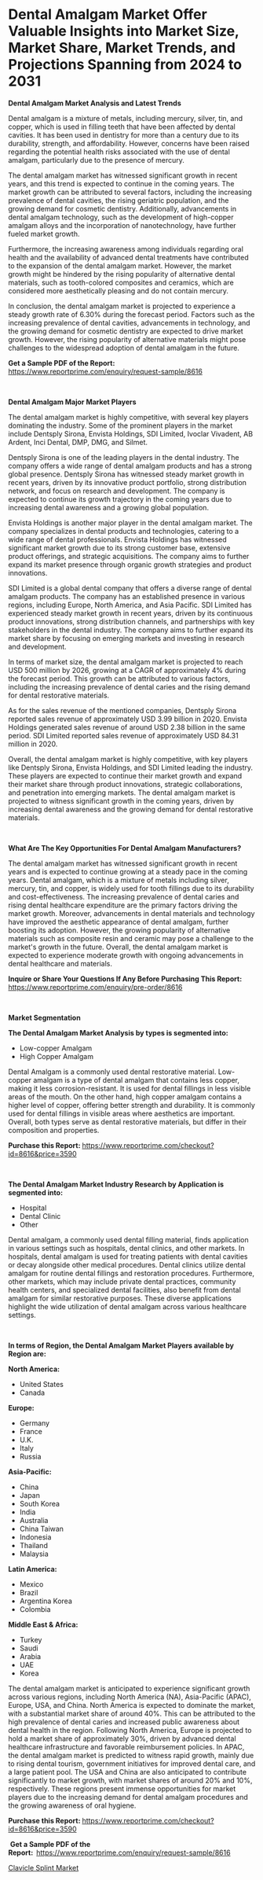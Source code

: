 <p><h1>Dental Amalgam Market Offer Valuable Insights into Market Size, Market Share, Market Trends, and Projections Spanning from 2024 to 2031</h1></p><p><strong>Dental Amalgam Market Analysis and Latest Trends</strong></p>
<p><p>Dental amalgam is a mixture of metals, including mercury, silver, tin, and copper, which is used in filling teeth that have been affected by dental cavities. It has been used in dentistry for more than a century due to its durability, strength, and affordability. However, concerns have been raised regarding the potential health risks associated with the use of dental amalgam, particularly due to the presence of mercury.</p><p>The dental amalgam market has witnessed significant growth in recent years, and this trend is expected to continue in the coming years. The market growth can be attributed to several factors, including the increasing prevalence of dental cavities, the rising geriatric population, and the growing demand for cosmetic dentistry. Additionally, advancements in dental amalgam technology, such as the development of high-copper amalgam alloys and the incorporation of nanotechnology, have further fueled market growth.</p><p>Furthermore, the increasing awareness among individuals regarding oral health and the availability of advanced dental treatments have contributed to the expansion of the dental amalgam market. However, the market growth might be hindered by the rising popularity of alternative dental materials, such as tooth-colored composites and ceramics, which are considered more aesthetically pleasing and do not contain mercury.</p><p>In conclusion, the dental amalgam market is projected to experience a steady growth rate of 6.30% during the forecast period. Factors such as the increasing prevalence of dental cavities, advancements in technology, and the growing demand for cosmetic dentistry are expected to drive market growth. However, the rising popularity of alternative materials might pose challenges to the widespread adoption of dental amalgam in the future.</p></p>
<p><strong>Get a Sample PDF of the Report:&nbsp;</strong> <a href="https://www.reportprime.com/enquiry/request-sample/8616">https://www.reportprime.com/enquiry/request-sample/8616</a></p>
<p>&nbsp;</p>
<p><strong>Dental Amalgam Major Market Players</strong></p>
<p><p>The dental amalgam market is highly competitive, with several key players dominating the industry. Some of the prominent players in the market include Dentsply Sirona, Envista Holdings, SDI Limited, Ivoclar Vivadent, AB Ardent, Inci Dental, DMP, DMG, and Silmet.</p><p>Dentsply Sirona is one of the leading players in the dental industry. The company offers a wide range of dental amalgam products and has a strong global presence. Dentsply Sirona has witnessed steady market growth in recent years, driven by its innovative product portfolio, strong distribution network, and focus on research and development. The company is expected to continue its growth trajectory in the coming years due to increasing dental awareness and a growing global population.</p><p>Envista Holdings is another major player in the dental amalgam market. The company specializes in dental products and technologies, catering to a wide range of dental professionals. Envista Holdings has witnessed significant market growth due to its strong customer base, extensive product offerings, and strategic acquisitions. The company aims to further expand its market presence through organic growth strategies and product innovations.</p><p>SDI Limited is a global dental company that offers a diverse range of dental amalgam products. The company has an established presence in various regions, including Europe, North America, and Asia Pacific. SDI Limited has experienced steady market growth in recent years, driven by its continuous product innovations, strong distribution channels, and partnerships with key stakeholders in the dental industry. The company aims to further expand its market share by focusing on emerging markets and investing in research and development.</p><p>In terms of market size, the dental amalgam market is projected to reach USD 500 million by 2026, growing at a CAGR of approximately 4% during the forecast period. This growth can be attributed to various factors, including the increasing prevalence of dental caries and the rising demand for dental restorative materials.</p><p>As for the sales revenue of the mentioned companies, Dentsply Sirona reported sales revenue of approximately USD 3.99 billion in 2020. Envista Holdings generated sales revenue of around USD 2.38 billion in the same period. SDI Limited reported sales revenue of approximately USD 84.31 million in 2020.</p><p>Overall, the dental amalgam market is highly competitive, with key players like Dentsply Sirona, Envista Holdings, and SDI Limited leading the industry. These players are expected to continue their market growth and expand their market share through product innovations, strategic collaborations, and penetration into emerging markets. The dental amalgam market is projected to witness significant growth in the coming years, driven by increasing dental awareness and the growing demand for dental restorative materials.</p></p>
<p>&nbsp;</p>
<p><strong>What Are The Key Opportunities For Dental Amalgam Manufacturers?</strong></p>
<p><p>The dental amalgam market has witnessed significant growth in recent years and is expected to continue growing at a steady pace in the coming years. Dental amalgam, which is a mixture of metals including silver, mercury, tin, and copper, is widely used for tooth fillings due to its durability and cost-effectiveness. The increasing prevalence of dental caries and rising dental healthcare expenditure are the primary factors driving the market growth. Moreover, advancements in dental materials and technology have improved the aesthetic appearance of dental amalgam, further boosting its adoption. However, the growing popularity of alternative materials such as composite resin and ceramic may pose a challenge to the market's growth in the future. Overall, the dental amalgam market is expected to experience moderate growth with ongoing advancements in dental healthcare and materials.</p></p>
<p><strong>Inquire or Share Your Questions If Any Before Purchasing This Report:</strong> <a href="https://www.reportprime.com/enquiry/pre-order/8616">https://www.reportprime.com/enquiry/pre-order/8616</a></p>
<p>&nbsp;</p>
<p><strong>Market Segmentation</strong></p>
<p><strong>The Dental Amalgam Market Analysis by types is segmented into:</strong></p>
<p><ul><li>Low-copper Amalgam</li><li>High Copper Amalgam</li></ul></p>
<p><p>Dental Amalgam is a commonly used dental restorative material. Low-copper amalgam is a type of dental amalgam that contains less copper, making it less corrosion-resistant. It is used for dental fillings in less visible areas of the mouth. On the other hand, high copper amalgam contains a higher level of copper, offering better strength and durability. It is commonly used for dental fillings in visible areas where aesthetics are important. Overall, both types serve as dental restorative materials, but differ in their composition and properties.</p></p>
<p><strong>Purchase this Report:&nbsp;</strong><a href="https://www.reportprime.com/checkout?id=8616&price=3590">https://www.reportprime.com/checkout?id=8616&price=3590</a></p>
<p>&nbsp;</p>
<p><strong>The Dental Amalgam Market Industry Research by Application is segmented into:</strong></p>
<p><ul><li>Hospital</li><li>Dental Clinic</li><li>Other</li></ul></p>
<p><p>Dental amalgam, a commonly used dental filling material, finds application in various settings such as hospitals, dental clinics, and other markets. In hospitals, dental amalgam is used for treating patients with dental cavities or decay alongside other medical procedures. Dental clinics utilize dental amalgam for routine dental fillings and restoration procedures. Furthermore, other markets, which may include private dental practices, community health centers, and specialized dental facilities, also benefit from dental amalgam for similar restorative purposes. These diverse applications highlight the wide utilization of dental amalgam across various healthcare settings.</p></p>
<p>&nbsp;</p>
<p><strong>In terms of Region, the Dental Amalgam Market Players available by Region are:</strong></p>
<p>
    <p> <strong> North America: </strong>
        <ul>
            <li>United States</li>
            <li>Canada</li>
        </ul>
        </p> 
    <p> <strong> Europe: </strong>
        <ul>
            <li>Germany</li>
            <li>France</li>
            <li>U.K.</li>
            <li>Italy</li>
            <li>Russia</li>
        </ul>
        </p> 
    <p> <strong> Asia-Pacific: </strong>
        <ul>
            <li>China</li>
            <li>Japan</li>
            <li>South Korea</li>
            <li>India</li>
            <li>Australia</li>
            <li>China Taiwan</li>
            <li>Indonesia</li>
            <li>Thailand</li>
            <li>Malaysia</li>
        </ul>
        </p> 
    <p> <strong> Latin America: </strong>
        <ul>
            <li>Mexico</li>
            <li>Brazil</li>
            <li>Argentina Korea</li>
            <li>Colombia</li>
        </ul>
        </p> 
    <p> <strong> Middle East & Africa: </strong>
        <ul>
            <li>Turkey</li>
            <li>Saudi</li>
            <li>Arabia</li>
            <li>UAE</li>
            <li>Korea</li>
        </ul>
    </p>
    </p>
<p><p>The dental amalgam market is anticipated to experience significant growth across various regions, including North America (NA), Asia-Pacific (APAC), Europe, USA, and China. North America is expected to dominate the market, with a substantial market share of around 40%. This can be attributed to the high prevalence of dental caries and increased public awareness about dental health in the region. Following North America, Europe is projected to hold a market share of approximately 30%, driven by advanced dental healthcare infrastructure and favorable reimbursement policies. In APAC, the dental amalgam market is predicted to witness rapid growth, mainly due to rising dental tourism, government initiatives for improved dental care, and a large patient pool. The USA and China are also anticipated to contribute significantly to market growth, with market shares of around 20% and 10%, respectively. These regions present immense opportunities for market players due to the increasing demand for dental amalgam procedures and the growing awareness of oral hygiene.</p></p>
<p><strong>Purchase this Report: </strong><a href="https://www.reportprime.com/checkout?id=8616&price=3590">https://www.reportprime.com/checkout?id=8616&price=3590</a></p>
<p>&nbsp;<strong>Get a Sample PDF of the Report:&nbsp;&nbsp;</strong><a href="https://www.reportprime.com/enquiry/request-sample/8616">https://www.reportprime.com/enquiry/request-sample/8616</a></p>
<p><strong></strong></p>
<p><p><a href="https://github.com/WillieWoodard/Market-Research-Report-List-3/blob/main/clavicle-splint-market.md">Clavicle Splint Market</a></p></p>